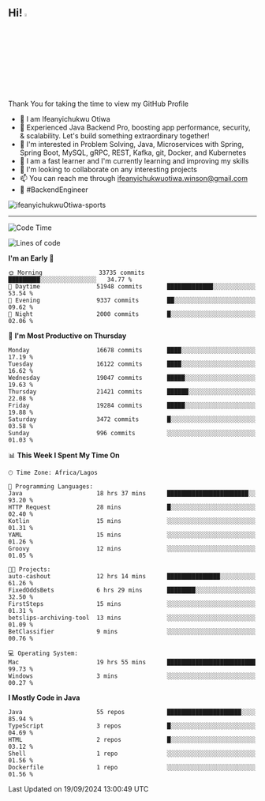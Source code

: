 <!-- BLOG-POST-LIST:START --><!-- BLOG-POST-LIST:END -->

## Hi! <img src="https://media.giphy.com/media/hvRJCLFzcasrR4ia7z/giphy.gif" width="4%"> 

Thank You for taking the time to view my GitHub Profile

- 👋 I am Ifeanyichukwu Otiwa
- 🚀 Experienced Java Backend Pro, boosting app performance, security, & scalability. Let's build something extraordinary together!
- 👀 I'm interested in Problem Solving, Java, Microservices with Spring, Spring Boot, MySQL, gRPC, REST, Kafka, git, Docker, and Kubernetes
- 🌱 I am a fast learner and I'm currently learning and improving my skills
- 💞️ I'm looking to collaborate on any interesting projects
- 📫 You can reach me through ifeanyichukwuotiwa.winson@gmail.com
- 🚀 #BackendEngineer

<p align="left" marginTop="10px"> <img src="https://komarev.com/ghpvc/?username=ifeanyichukwuOtiwa-sports&label=Profile%20views&color=0e75b6&style=for-the-badge" alt="ifeanyichukwuOtiwa-sports" /> </p>

***

<!--START_SECTION:waka-->
![Code Time](http://img.shields.io/badge/Code%20Time-2%2C908%20hrs%2033%20mins-blue)

![Lines of code](https://img.shields.io/badge/From%20Hello%20World%20I%27ve%20Written-23.5%20million%20lines%20of%20code-blue)

**I'm an Early 🐤** 

```text
🌞 Morning                33735 commits       █████████░░░░░░░░░░░░░░░░   34.77 % 
🌆 Daytime                51948 commits       █████████████░░░░░░░░░░░░   53.54 % 
🌃 Evening                9337 commits        ██░░░░░░░░░░░░░░░░░░░░░░░   09.62 % 
🌙 Night                  2000 commits        █░░░░░░░░░░░░░░░░░░░░░░░░   02.06 % 
```
📅 **I'm Most Productive on Thursday** 

```text
Monday                   16678 commits       ████░░░░░░░░░░░░░░░░░░░░░   17.19 % 
Tuesday                  16122 commits       ████░░░░░░░░░░░░░░░░░░░░░   16.62 % 
Wednesday                19047 commits       █████░░░░░░░░░░░░░░░░░░░░   19.63 % 
Thursday                 21421 commits       ██████░░░░░░░░░░░░░░░░░░░   22.08 % 
Friday                   19284 commits       █████░░░░░░░░░░░░░░░░░░░░   19.88 % 
Saturday                 3472 commits        █░░░░░░░░░░░░░░░░░░░░░░░░   03.58 % 
Sunday                   996 commits         ░░░░░░░░░░░░░░░░░░░░░░░░░   01.03 % 
```


📊 **This Week I Spent My Time On** 

```text
🕑︎ Time Zone: Africa/Lagos

💬 Programming Languages: 
Java                     18 hrs 37 mins      ███████████████████████░░   93.20 % 
HTTP Request             28 mins             █░░░░░░░░░░░░░░░░░░░░░░░░   02.40 % 
Kotlin                   15 mins             ░░░░░░░░░░░░░░░░░░░░░░░░░   01.31 % 
YAML                     15 mins             ░░░░░░░░░░░░░░░░░░░░░░░░░   01.26 % 
Groovy                   12 mins             ░░░░░░░░░░░░░░░░░░░░░░░░░   01.05 % 

🐱‍💻 Projects: 
auto-cashout             12 hrs 14 mins      ███████████████░░░░░░░░░░   61.26 % 
FixedOddsBets            6 hrs 29 mins       ████████░░░░░░░░░░░░░░░░░   32.50 % 
FirstSteps               15 mins             ░░░░░░░░░░░░░░░░░░░░░░░░░   01.31 % 
betslips-archiving-tool  13 mins             ░░░░░░░░░░░░░░░░░░░░░░░░░   01.09 % 
BetClassifier            9 mins              ░░░░░░░░░░░░░░░░░░░░░░░░░   00.76 % 

💻 Operating System: 
Mac                      19 hrs 55 mins      █████████████████████████   99.73 % 
Windows                  3 mins              ░░░░░░░░░░░░░░░░░░░░░░░░░   00.27 % 
```

**I Mostly Code in Java** 

```text
Java                     55 repos            █████████████████████░░░░   85.94 % 
TypeScript               3 repos             █░░░░░░░░░░░░░░░░░░░░░░░░   04.69 % 
HTML                     2 repos             █░░░░░░░░░░░░░░░░░░░░░░░░   03.12 % 
Shell                    1 repo              ░░░░░░░░░░░░░░░░░░░░░░░░░   01.56 % 
Dockerfile               1 repo              ░░░░░░░░░░░░░░░░░░░░░░░░░   01.56 % 
```




 Last Updated on 19/09/2024 13:00:49 UTC
<!--END_SECTION:waka-->

<!--
<p align="center">
![trophy](https://github-profile-trophy.vercel.app/?username=ifeanyichukwuOtiwa-sports&theme=onedark) (https://github.com/ryo-ma/github-profile-trophy)
</p>
-->

<!---
ifeanyi-otiwa/ifeanyi-otiwa is a ✨ special ✨ repository because its `README.md` (this file) appears on your GitHub profile.
You can click the Preview link to take a look at your changes.
--->
